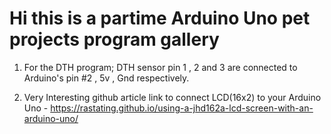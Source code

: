<h1>Hi this is a partime Arduino Uno pet projects program gallery</h1>

1. For the DTH program; DTH sensor pin 1 , 2 and 3 are connected to Arduino's pin #2 ,  5v , Gnd respectively. 

2. Very Interesting github article link to connect LCD(16x2) to your Arduino Uno - https://rastating.github.io/using-a-jhd162a-lcd-screen-with-an-arduino-uno/
